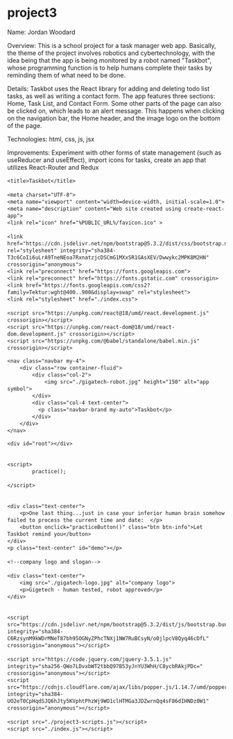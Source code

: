 # project3

Name: Jordan Woodard

Overview: This is a school project for a task manager web app.  Basically, the theme of the project involves robotics and cybertechnology, with the idea being that the app is being monitored by a robot named "Taskbot", whose programming function is to help humans complete their tasks by reminding them of what need to be done.

Details: Taskbot uses the React library for adding and deleting todo list tasks, as well as writing a contact form. The app features three sections: Home, Task List, and Contact Form.  Some other parts of the page can also be clicked on, which leads to an alert message.  This happens when clicking on the navigation bar, the Home header, and the image logo on the bottom of the page.

Technologies: html, css, js, jsx

Improvements: Experiment with other forms of state management (such as useReducer and useEffect), import icons for tasks, create an app that utilizes React-Router and Redux

<head>



    <title>Taskbot</title>

    <meta charset="UTF-8">
    <meta name="viewport" content="width=device-width, initial-scale=1.0">
    <meta name="description" content="Web site created using create-react-app">
    <link rel="icon" href="%PUBLIC_URL%/favicon.ico" >

    <link href="https://cdn.jsdelivr.net/npm/bootstrap@5.3.2/dist/css/bootstrap.min.css" rel="stylesheet" integrity="sha384-T3c6CoIi6uLrA9TneNEoa7RxnatzjcDSCmG1MXxSR1GAsXEV/Dwwykc2MPK8M2HN" crossorigin="anonymous">
    <link rel="preconnect" href="https://fonts.googleapis.com">
    <link rel="preconnect" href="https://fonts.gstatic.com" crossorigin>
    <link href="https://fonts.googleapis.com/css2?family=Tektur:wght@400..900&display=swap" rel="stylesheet">
    <link rel="stylesheet" href="./index.css">
    
    <script src="https://unpkg.com/react@18/umd/react.development.js" crossorigin></script>
    <script src="https://unpkg.com/react-dom@18/umd/react-dom.development.js" crossorigin></script>
    <script src="https://unpkg.com/@babel/standalone/babel.min.js" crossorigin></script>


</head>

    <nav class="navbar my-4">
        <div class="row container-fluid">
            <div class="col-2">
                <img src="./gigatech-robot.jpg" height="150" alt="app symbol">
            </div>
            <div class="col-4 text-center">
              <p class="navbar-brand my-auto">Taskbot</p>
            </div>
        </div>
    </nav>

<body>


    <div id="root"></div>


    <script>
            practice();

    </script>

    
    <div class="text-center">
        <p>One last thing...just in case your inferior human brain somehow failed to process the current time and date:  </p>
        <button onclick="practiceButton()" class="btn btn-info">Let Taskbot remind you</button>
    </div>
    <p class="text-center" id="demo"></p>

    <!--company logo and slogan-->
    
    <div class="text-center">
        <img src="./gigatech-logo.jpg" alt="company logo">
        <p>Gigetech - human tested, robot approved</p>
    </div>

    
    <script src="https://cdn.jsdelivr.net/npm/bootstrap@5.3.2/dist/js/bootstrap.bundle.min.js" integrity="sha384-C6RzsynM9kWDrMNeT87bh95OGNyZPhcTNXj1NW7RuBCsyN/o0jlpcV8Qyq46cDfL" crossorigin="anonymous"></script>
    
    <script src="https://code.jquery.com/jquery-3.5.1.js" integrity="sha256-QWo7LDvxbWT2tbbQ97B53yJnYU3WhH/C8ycbRAkjPDc=" crossorigin="anonymous"></script>
    <script src="https://cdnjs.cloudflare.com/ajax/libs/popper.js/1.14.7/umd/popper.min.js" integrity="sha384-UO2eT0CpHqdSJQ6hJty5KVphtPhzWj9WO1clHTMGa3JDZwrnQq4sF86dIHNDz0W1" crossorigin="anonymous"></script>

    <script src="./project3-scripts.js"></script>
    <script src="./index.js"></script>

</body>

